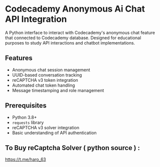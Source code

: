 # Codecademy Anonymous Ai Chat API Integration

A Python interface to interact with Codecademy's anonymous chat feature that connected to Codecademy database. Designed for educational purposes to study API interactions and chatbot implementations.

## Features

- Anonymous chat session management
- UUID-based conversation tracking
- reCAPTCHA v3 token integration
- Automated chat token handling
- Message timestamping and role management

## Prerequisites

- Python 3.8+
- `requests` library
- reCAPTCHA v3 solver integration
- Basic understanding of API authentication

## To Buy reCaptcha Solver ( python source ) :
  https://t.me/haro_63
